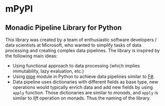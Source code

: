 # mPyPl

## Monadic Pipeline Library for Python

This library was created by a team of enthusiastic software developers / data scientists at Microsoft, who
wanted to simplify tasks of data processing and creating complex data pipelines. The library is inspired
by the following main ideas:

 * Using functional approach to data processing (which implies immutability, lazy evaluation, etc.) 
 * Using [pipe](https://github.com/JulienPalard/Pipe) module in Python to achieve data pipelines similar to 
   [F#](http://fsharp.org).
 * Data pipeline uses dictionaries with different fields as base type, new operations would typically enrich data and add 
   new fields by using `apply` function. Those dictionaries are similar to *monads*, and `apply` is similar to *lift* operation
   on monads. Thus the naming of the library.
   
